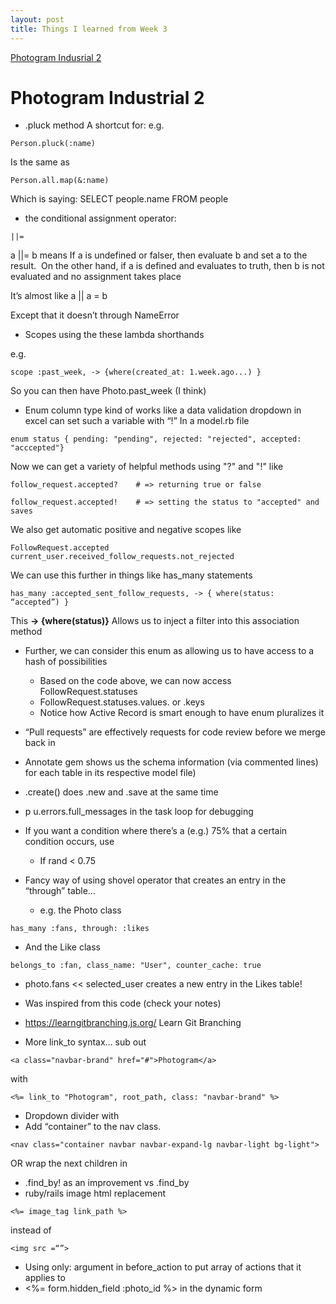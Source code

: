 ```yaml
---
layout: post
title: Things I learned from Week 3
---
```

[Photogram Indusrial 2](#Photogram-Industrial-2)






# Photogram Industrial 2


*  .pluck method
A shortcut for:
e.g.

```
Person.pluck(:name)
```
Is the same as
```
Person.all.map(&:name)
```

Which is saying:
SELECT people.name FROM people

* the conditional assignment operator:
```
||=
```


 a ||= b means
If a is undefined or falser, then evaluate b and set a to the result.  On the other hand, if a is defined and evaluates to truth, then b is not evaluated and no assignment takes place

It’s almost like a || a = b

Except that it doesn’t through NameError

* Scopes using the these lambda shorthands

e.g.
```
scope :past_week, -> {where(created_at: 1.week.ago...) }
```

So you can then have
Photo.past_week (I think)

* Enum column type kind of works like a data validation dropdown in excel can set such a variable with “!”
In a model.rb file
```
enum status { pending: "pending", rejected: "rejected", accepted: "acccepted"}

```
Now we can get a variety of helpful methods using "?" and "!"
like

```
follow_request.accepted?    # => returning true or false

follow_request.accepted!    # => setting the status to "accepted" and saves

```

We also get automatic positive and negative scopes
like

```
FollowRequest.accepted
current_user.received_follow_requests.not_rejected
```

We can use this further in things like has_many statements

```
has_many :accepted_sent_follow_requests, -> { where(status: “accepted”) }
```

This 
**-> {where(status)}**
Allows us to inject a filter into this association method

* Further, we can consider this enum as allowing us to have access to a hash of possibilities
    * Based on the code above, we can now access FollowRequest.statuses
    * FollowRequest.statuses.values.   or .keys
    * Notice how Active Record is smart  enough to have enum pluralizes it


* “Pull requests” are effectively requests for code review before we merge back in

* Annotate gem shows us the schema information (via commented lines) for each table in its respective model file)
* .create() does .new and .save at the same time
*  p u.errors.full_messages in the task loop for debugging
* If you want a condition where there’s a (e.g.) 75% that a certain condition occurs, use
    * If rand < 0.75
* Fancy way of using shovel operator that creates an entry in the “through” table…
    * e.g. the Photo class 
```
has_many :fans, through: :likes
```

   * And the Like class
```
belongs_to :fan, class_name: "User", counter_cache: true
```
   * photo.fans <<  selected_user     creates a new entry in the Likes table!
   * Was inspired from this code (check your notes)
* https://learngitbranching.js.org/     Learn Git Branching

* More link_to syntax… sub out 
```
<a class="navbar-brand" href="#">Photogram</a>
```

with
```
<%= link_to "Photogram", root_path, class: "navbar-brand" %>
```

* Dropdown divider with <div class="dropdown-divider"></div>
* Add “container” to the nav class.
```
<nav class="container navbar navbar-expand-lg navbar-light bg-light">
```

 OR wrap the next children in <div class = “container”> 
 
* .find_by! as an improvement vs .find_by
* ruby/rails image html replacement
```
<%= image_tag link_path %>
```
instead of 
```
<img src =“”>
```

* Using only: argument in before_action to put array of actions that it applies to
*  <%= form.hidden_field :photo_id %> in the dynamic form
